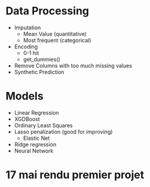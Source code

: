 # Data Processing
- Imputation
    - Mean Value (quantitative)
    - Most frequent (categorical)
- Encoding
    - 0-1 hit
    - get_dummies()
- Remove Columns with too much missing values
- Synthetic Prediction

# Models
- Linear Regression
- XGDBoost
- Ordinary Least Squares
- Lasso penalization (good for improving)
    - Elastic Net
- Ridge regression
- Neural Network

# 17 mai rendu premier projet